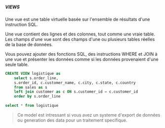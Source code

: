 ##### VIEWS

Une vue est une table virtuelle basée sur l'ensemble de résultats d'une instruction SQL.

Une vue contient des lignes et des colonnes, tout comme une vraie table. Les champs d'une vue sont des champs d'une ou plusieurs tables réelles de la base de données.

Vous pouvez ajouter des fonctions SQL, des instructions WHERE et JOIN à une vue et présenter les données comme si les données provenaient d'une seule table.

```SQL
CREATE VIEW logistique as 
	select s.order_line,
	s.order_id, c.customer_name, c.city, c.state, c.country
	from sales as s
	left join customer as c ON s.customer_id = c.customer_id
	order by s.order_line
	
select * from logistique
```
> Ce model est intressant si vous avez un systeme d'export de données ou generation des data pour un traitement specifique.
